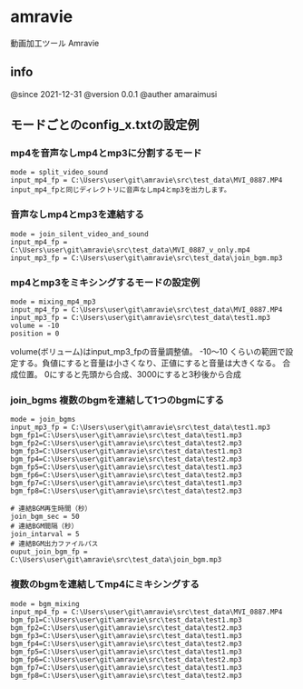 # amravie
動画加工ツール Amravie

## info
@since 2021-12-31
@version 0.0.1
@auther amaraimusi

## モードごとのconfig_x.txtの設定例

### mp4を音声なしmp4とmp3に分割するモード
```
mode = split_video_sound
input_mp4_fp = C:\Users\user\git\amravie\src\test_data\MVI_0887.MP4
input_mp4_fpと同じディレクトリに音声なしmp4とmp3を出力します。
```

### 音声なしmp4とmp3を連結する

```
mode = join_silent_video_and_sound
input_mp4_fp = C:\Users\user\git\amravie\src\test_data\MVI_0887_v_only.mp4
input_mp3_fp = C:\Users\user\git\amravie\src\test_data\join_bgm.mp3
```


### mp4とmp3をミキシングするモードの設定例
```
mode = mixing_mp4_mp3
input_mp4_fp = C:\Users\user\git\amravie\src\test_data\MVI_0887.MP4
input_mp3_fp = C:\Users\user\git\amravie\src\test_data\test1.mp3
volume = -10
position = 0
```

volume(ボリューム)はinput_mp3_fpの音量調整値。  -10～10 くらいの範囲で設定する。負値にすると音量は小さくなり、正値にすると音量は大きくなる。
合成位置。 0にすると先頭から合成、3000にすると3秒後から合成


### join_bgms 複数のbgmを連結して1つのbgmにする

```
mode = join_bgms
input_mp3_fp = C:\Users\user\git\amravie\src\test_data\test1.mp3
bgm_fp1=C:\Users\user\git\amravie\src\test_data\test1.mp3
bgm_fp2=C:\Users\user\git\amravie\src\test_data\test2.mp3
bgm_fp3=C:\Users\user\git\amravie\src\test_data\test1.mp3
bgm_fp4=C:\Users\user\git\amravie\src\test_data\test2.mp3
bgm_fp5=C:\Users\user\git\amravie\src\test_data\test1.mp3
bgm_fp6=C:\Users\user\git\amravie\src\test_data\test2.mp3
bgm_fp7=C:\Users\user\git\amravie\src\test_data\test1.mp3
bgm_fp8=C:\Users\user\git\amravie\src\test_data\test2.mp3

# 連結BGM再生時間（秒）
join_bgm_sec = 50
# 連結BGM間隔（秒）
join_intarval = 5
# 連結BGM出力ファイルパス
ouput_join_bgm_fp = C:\Users\user\git\amravie\src\test_data\join_bgm.mp3
```


### 複数のbgmを連結してmp4にミキシングする

```
mode = bgm_mixing
input_mp4_fp = C:\Users\user\git\amravie\src\test_data\MVI_0887.MP4
bgm_fp1=C:\Users\user\git\amravie\src\test_data\test1.mp3
bgm_fp2=C:\Users\user\git\amravie\src\test_data\test2.mp3
bgm_fp3=C:\Users\user\git\amravie\src\test_data\test1.mp3
bgm_fp4=C:\Users\user\git\amravie\src\test_data\test2.mp3
bgm_fp5=C:\Users\user\git\amravie\src\test_data\test1.mp3
bgm_fp6=C:\Users\user\git\amravie\src\test_data\test2.mp3
bgm_fp7=C:\Users\user\git\amravie\src\test_data\test1.mp3
bgm_fp8=C:\Users\user\git\amravie\src\test_data\test2.mp3
```
